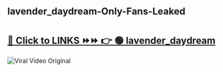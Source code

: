
 ## lavender_daydream-Only-Fans-Leaked

# <h2><a href="https://clipsfans.com/lavender_daydream&ref=git">🔗 Click to LINKS ⏩⏩ 👉 🟢 lavender_daydream </a></h2>

<a href="https://clipsfans.com/lavender_daydream&ref=git" rel="nofollow" data-target="animated-image.originalLink"><img src="https://i.ibb.co.com/xMMVF88/686577567.gif" alt="Viral Video Original" style="max-width: 100%; display: inline-block;" data-target="animated-image.originalImage"></a>

